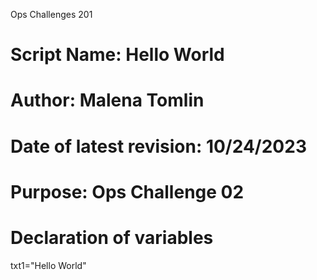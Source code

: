 Ops Challenges 201
# Script Name:                  Hello World
# Author:                       Malena Tomlin
# Date of latest revision:      10/24/2023
# Purpose:                      Ops Challenge 02

# Declaration of variables
txt1="Hello World"
